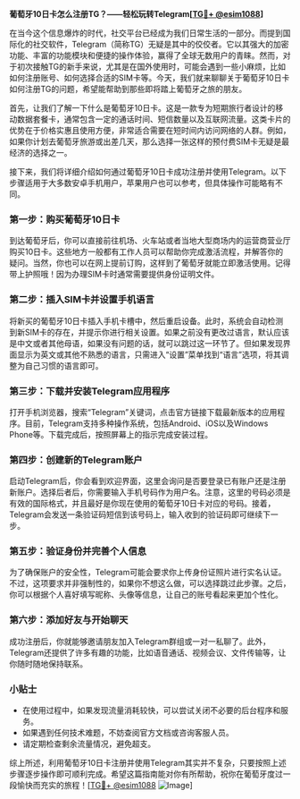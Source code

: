 **葡萄牙10日卡怎么注册TG？——轻松玩转Telegram[[TG💪+ @esim1088](https://t.me/s/esim1088)]**

在当今这个信息爆炸的时代，社交平台已经成为我们日常生活的一部分。而提到国际化的社交软件，Telegram（简称TG）无疑是其中的佼佼者。它以其强大的加密功能、丰富的功能模块和便捷的操作体验，赢得了全球无数用户的青睐。然而，对于初次接触TG的新手来说，尤其是在国外使用时，可能会遇到一些小麻烦，比如如何注册账号、如何选择合适的SIM卡等。今天，我们就来聊聊关于葡萄牙10日卡如何注册TG的问题，希望能帮助到那些即将踏上葡萄牙之旅的朋友。

首先，让我们了解一下什么是葡萄牙10日卡。这是一款专为短期旅行者设计的移动数据套餐卡，通常包含一定的通话时间、短信数量以及互联网流量。这类卡片的优势在于价格实惠且使用方便，非常适合需要在短时间内访问网络的人群。例如，如果你计划去葡萄牙旅游或出差几天，那么选择一张这样的预付费SIM卡无疑是最经济的选择之一。

接下来，我们将详细介绍如何通过葡萄牙10日卡成功注册并使用Telegram。以下步骤适用于大多数安卓手机用户，苹果用户也可以参考，但具体操作可能略有不同。

### 第一步：购买葡萄牙10日卡

到达葡萄牙后，你可以直接前往机场、火车站或者当地大型商场内的运营商营业厅购买10日卡。这些地方一般都有工作人员可以帮助你完成激活流程，并解答你的疑问。当然，你也可以在网上提前订购，这样到了葡萄牙就能立即激活使用。记得带上护照哦！因为办理SIM卡时通常需要提供身份证明文件。

### 第二步：插入SIM卡并设置手机语言

将新买的葡萄牙10日卡插入手机卡槽中，然后重启设备。此时，系统会自动检测到新SIM卡的存在，并提示你进行相关设置。如果之前没有更改过语言，默认应该是中文或者其他母语，如果没有问题的话，就可以跳过这一环节了。但如果发现界面显示为英文或其他不熟悉的语言，只需进入“设置”菜单找到“语言”选项，将其调整为自己习惯的语言即可。

### 第三步：下载并安装Telegram应用程序

打开手机浏览器，搜索“Telegram”关键词，点击官方链接下载最新版本的应用程序。目前，Telegram支持多种操作系统，包括Android、iOS以及Windows Phone等。下载完成后，按照屏幕上的指示完成安装过程。

### 第四步：创建新的Telegram账户

启动Telegram后，你会看到欢迎界面，这里会询问是否要登录已有账户还是注册新账户。选择后者后，你需要输入手机号码作为用户名。注意，这里的号码必须是有效的国际格式，并且最好是你现在使用的葡萄牙10日卡对应的号码。接着，Telegram会发送一条验证码短信到该号码上，输入收到的验证码即可继续下一步。

### 第五步：验证身份并完善个人信息

为了确保账户的安全性，Telegram可能会要求你上传身份证照片进行实名认证。不过，这项要求并非强制性的，如果你不想这么做，可以选择跳过此步骤。之后，你可以根据个人喜好填写昵称、头像等信息，让自己的账号看起来更加个性化。

### 第六步：添加好友与开始聊天

成功注册后，你就能够邀请朋友加入Telegram群组或一对一私聊了。此外，Telegram还提供了许多有趣的功能，比如语音通话、视频会议、文件传输等，让你随时随地保持联系。

### 小贴士

- 在使用过程中，如果发现流量消耗较快，可以尝试关闭不必要的后台程序和服务。
- 如果遇到任何技术难题，不妨查阅官方文档或咨询客服人员。
- 请定期检查剩余流量情况，避免超支。

综上所述，利用葡萄牙10日卡注册并使用Telegram其实并不复杂，只要按照上述步骤逐步操作即可顺利完成。希望这篇指南能对你有所帮助，祝你在葡萄牙度过一段愉快而充实的旅程！[[TG💪+ @esim1088](https://t.me/s/esim1088) ![Image](https://i.postimg.cc/4NQfJmqS/Snipaste-2025-05-13-00-14-12.png)]
